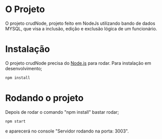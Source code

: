 # O Projeto
O projeto crudNode, projeto feito em NodeJs utilizando bando de dados MYSQL, que visa a inclusão, edição e exclusão lógica de um funcionário.

# Instalação
O projeto crudNode precisa do [Node.js](https://nodejs.org/) para rodar.
Para instalação em desenvolvimento;
```sh
npm install
```

# Rodando o projeto
Depois de rodar o comando "npm install" bastar rodar;
```sh
npm start
```
e aparecerá no console "Servidor rodando na porta: 3003".
